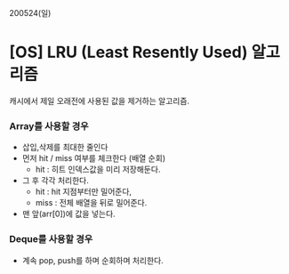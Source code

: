 200524(일)



# [OS] LRU (Least Resently Used) 알고리즘

캐시에서 제일 오래전에 사용된 값을 제거하는 알고리즘.



### Array를 사용할 경우

- 삽입,삭제를 최대한 줄인다
- 먼저 hit / miss 여부를 체크한다 (배열 순회)
  - hit : 히트 인덱스값을 미리 저장해둔다.
- 그 후 각각 처리한다.
  - hit : hit 지점부터만 밀어준다,
  - miss : 전체 배열을 뒤로 밀어준다.
- 맨 앞(arr[0])에 값을 넣는다.



### Deque를 사용할 경우

- 계속 pop, push를 하며 순회하며 처리한다.

